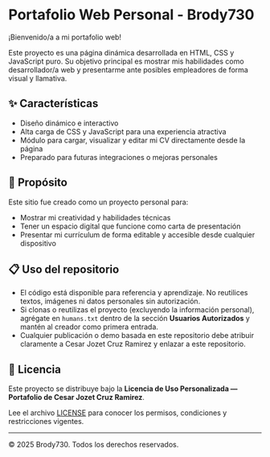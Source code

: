 # Portafolio Web Personal - Brody730

¡Bienvenido/a a mi portafolio web!

Este proyecto es una página dinámica desarrollada en HTML, CSS y JavaScript puro. Su objetivo principal es mostrar mis habilidades como desarrollador/a web y presentarme ante posibles empleadores de forma visual y llamativa.

## ✨ Características

- Diseño dinámico e interactivo
- Alta carga de CSS y JavaScript para una experiencia atractiva
- Módulo para cargar, visualizar y editar mi CV directamente desde la página
- Preparado para futuras integraciones o mejoras personales

## 🎯 Propósito

Este sitio fue creado como un proyecto personal para:

- Mostrar mi creatividad y habilidades técnicas
- Tener un espacio digital que funcione como carta de presentación
- Presentar mi currículum de forma editable y accesible desde cualquier dispositivo

## 📋 Uso del repositorio

- El código está disponible para referencia y aprendizaje. No reutilices textos, imágenes ni datos personales sin autorización.
- Si clonas o reutilizas el proyecto (excluyendo la información personal), agrégate en `humans.txt` dentro de la sección **Usuarios Autorizados** y mantén al creador como primera entrada.
- Cualquier publicación o demo basada en este repositorio debe atribuir claramente a Cesar Jozet Cruz Ramirez y enlazar a este repositorio.

## 🚫 Licencia

Este proyecto se distribuye bajo la **Licencia de Uso Personalizada — Portafolio de Cesar Jozet Cruz Ramirez**.

Lee el archivo [LICENSE](LICENSE) para conocer los permisos, condiciones y restricciones vigentes.

---

© 2025 Brody730. Todos los derechos reservados.
